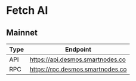 # Fetch AI
## Mainnet
Type | Endpoint
------------ | -------------
API | https://api.desmos.smartnodes.co
RPC | https://rpc.desmos.smartnodes.co